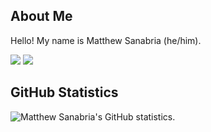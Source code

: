 ## About Me

Hello! My name is Matthew Sanabria (he/him).

<!-- Badges -->
<p>
  <a href="https://twitter.com/sudomateo">
    <img src="https://img.shields.io/badge/%40sudomateo-%231DA1F2?style=for-the-badge&logo=Twitter&logoColor=white"/></a>
  <a href="https://www.linkedin.com/in/sudomateo">
    <img src="https://img.shields.io/badge/LinkedIn-%230077B5?style=for-the-badge&logo=LinkedIn&logoColor=white"/></a>
</p>

## GitHub Statistics

![Matthew Sanabria's GitHub statistics.](https://github-readme-stats.vercel.app/api?username=sudomateo&show_icons=true&theme=gruvbox)

<!--
**sudomateo/sudomateo** is a ✨ _special_ ✨ repository because its `README.md` (this file) appears on your GitHub profile.

Here are some ideas to get you started:

- 🔭 I’m currently working on ...
- 🌱 I’m currently learning ...
- 👯 I’m looking to collaborate on ...
- 🤔 I’m looking for help with ...
- 💬 Ask me about ...
- 📫 How to reach me: ...
- 😄 Pronouns: ...
- ⚡ Fun fact: ...
-->
